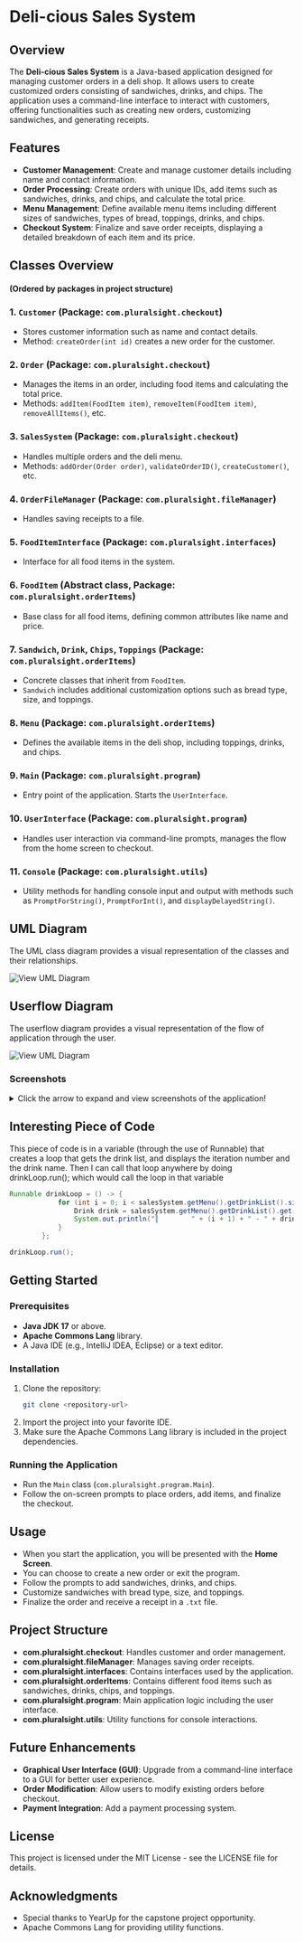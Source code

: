 # Deli-cious Sales System

## Overview
The **Deli-cious Sales System** is a Java-based application designed for managing customer orders in a deli shop. It allows users to create customized orders consisting of sandwiches, drinks, and chips. The application uses a command-line interface to interact with customers, offering functionalities such as creating new orders, customizing sandwiches, and generating receipts.

## Features
- **Customer Management**: Create and manage customer details including name and contact information.
- **Order Processing**: Create orders with unique IDs, add items such as sandwiches, drinks, and chips, and calculate the total price.
- **Menu Management**: Define available menu items including different sizes of sandwiches, types of bread, toppings, drinks, and chips.
- **Checkout System**: Finalize and save order receipts, displaying a detailed breakdown of each item and its price.

## Classes Overview 
#### (Ordered by packages in project structure)
### 1. `Customer` (Package: `com.pluralsight.checkout`)
- Stores customer information such as name and contact details.
- Method: `createOrder(int id)` creates a new order for the customer.

### 2. `Order` (Package: `com.pluralsight.checkout`)
- Manages the items in an order, including food items and calculating the total price.
- Methods: `addItem(FoodItem item)`, `removeItem(FoodItem item)`, `removeAllItems()`, etc.

### 3. `SalesSystem` (Package: `com.pluralsight.checkout`)
- Handles multiple orders and the deli menu.
- Methods: `addOrder(Order order)`, `validateOrderID()`, `createCustomer()`, etc.

### 4. `OrderFileManager` (Package: `com.pluralsight.fileManager`)
- Handles saving receipts to a file.

### 5. `FoodItemInterface` (Package: `com.pluralsight.interfaces`)
- Interface for all food items in the system.

### 6. `FoodItem` (Abstract class, Package: `com.pluralsight.orderItems`)
- Base class for all food items, defining common attributes like name and price.

### 7. `Sandwich`, `Drink`, `Chips`, `Toppings` (Package: `com.pluralsight.orderItems`)
- Concrete classes that inherit from `FoodItem`.
- `Sandwich` includes additional customization options such as bread type, size, and toppings.

### 8. `Menu` (Package: `com.pluralsight.orderItems`)
- Defines the available items in the deli shop, including toppings, drinks, and chips.

### 9. `Main` (Package: `com.pluralsight.program`)
- Entry point of the application. Starts the `UserInterface`.

### 10. `UserInterface` (Package: `com.pluralsight.program`)
- Handles user interaction via command-line prompts, manages the flow from the home screen to checkout.

### 11. `Console` (Package: `com.pluralsight.utils`)
- Utility methods for handling console input and output with methods such as `PromptForString()`, `PromptForInt()`, and `displayDelayedString()`.

## UML Diagram
The UML class diagram provides a visual representation of the classes and their relationships.

![View UML Diagram](src/main/java/com/pluralsight/resources/ClassDiagram.png)

## Userflow Diagram
The userflow diagram provides a visual representation of the flow of application through the user.

![View UML Diagram](src/main/java/com/pluralsight/resources/UserflowDiagram.jpg)

### Screenshots

<details>
<summary>Click the arrow to expand and view screenshots of the application!</summary>

**Welcome Screen**
![Welcome.jpg](src/main/java/com/pluralsight/resources/applicationPictures/Welcome.jpg)

**Customer Info Screen**
![CustomerInfo.jpg](src/main/java/com/pluralsight/resources/applicationPictures/CustomerInfo.jpg)

**Order Screen**
![Order.jpg](src/main/java/com/pluralsight/resources/applicationPictures/Order.jpg)

**Add Sandwich Screen**
![AddSandwich.jpg](src/main/java/com/pluralsight/resources/applicationPictures/AddSandwich.jpg)

**Drinks Screen**
![Drink.jpg](src/main/java/com/pluralsight/resources/applicationPictures/Drink.jpg)

**Chips Screen**
![Chips.jpg](src/main/java/com/pluralsight/resources/applicationPictures/Chips.jpg)

**Checkout Screen**
![Checkout.jpg](src/main/java/com/pluralsight/resources/applicationPictures/Checkout.jpg)

**Order Confirmed Message**
![OrderConfirmed.jpg](src/main/java/com/pluralsight/resources/applicationPictures/OrderConfirmed.jpg)
</details>

## Interesting Piece of Code
This piece of code is in a variable (through the use of Runnable) that creates a loop that gets the drink list, and displays the iteration number and the drink name. Then I can call that loop anywhere by doing drinkLoop.run(); which would call the loop in that variable

```java
Runnable drinkLoop = () -> {
            for (int i = 0; i < salesSystem.getMenu().getDrinkList().size(); i++) {
                Drink drink = salesSystem.getMenu().getDrinkList().get(i);
                System.out.println("║        " + (i + 1) + " - " + drink.getName() + "                         ║");
            }
        };

drinkLoop.run();
```

## Getting Started
### Prerequisites
- **Java JDK 17** or above.
- **Apache Commons Lang** library.
- A Java IDE (e.g., IntelliJ IDEA, Eclipse) or a text editor.

### Installation
1. Clone the repository:
   ```bash
   git clone <repository-url>
   ```
2. Import the project into your favorite IDE.
3. Make sure the Apache Commons Lang library is included in the project dependencies.

### Running the Application
- Run the `Main` class (`com.pluralsight.program.Main`).
- Follow the on-screen prompts to place orders, add items, and finalize the checkout.

## Usage
- When you start the application, you will be presented with the **Home Screen**.
- You can choose to create a new order or exit the program.
- Follow the prompts to add sandwiches, drinks, and chips.
- Customize sandwiches with bread type, size, and toppings.
- Finalize the order and receive a receipt in a `.txt` file.

## Project Structure
- **com.pluralsight.checkout**: Handles customer and order management.
- **com.pluralsight.fileManager**: Manages saving order receipts.
- **com.pluralsight.interfaces**: Contains interfaces used by the application.
- **com.pluralsight.orderItems**: Contains different food items such as sandwiches, drinks, chips, and toppings.
- **com.pluralsight.program**: Main application logic including the user interface.
- **com.pluralsight.utils**: Utility functions for console interactions.

## Future Enhancements
- **Graphical User Interface (GUI)**: Upgrade from a command-line interface to a GUI for better user experience.
- **Order Modification**: Allow users to modify existing orders before checkout.
- **Payment Integration**: Add a payment processing system.

## License
This project is licensed under the MIT License - see the LICENSE file for details.

## Acknowledgments
- Special thanks to YearUp for the capstone project opportunity.
- Apache Commons Lang for providing utility functions.

